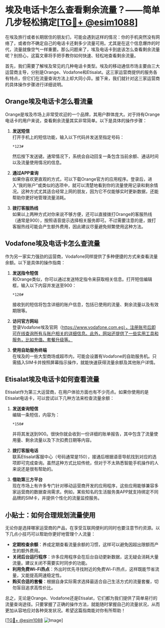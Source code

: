 # 埃及电话卡怎么查看剩余流量？——简单几步轻松搞定[[TG💪+ @esim1088](https://t.me/s/esim1088)]

在埃及旅行或者长期居住的朋友们，可能会遇到这样的情况：你的手机突然没有网络了，或者你不确定自己的电话卡还剩多少流量可用。尤其是在这个信息爆炸的时代，流量就像空气一样重要。那么问题来了，埃及电话卡到底该怎么查看剩余流量呢？别担心，这篇文章将手把手教你如何快速、轻松地查看剩余流量。

首先，我们需要了解埃及常见的几种电话卡类型。埃及的移动通信市场主要由三大运营商主导，分别是Orange、Vodafone和Etisalat。这三家运营商提供的服务各有特点，但它们在流量查询方法上却大同小异。接下来，我们就针对这三家运营商的具体操作步骤进行详细说明。

## Orange埃及电话卡怎么看流量

Orange是埃及市场上非常受欢迎的一个品牌，其用户群体庞大。对于持有Orange电话卡的用户来说，查看剩余流量其实非常简单。以下是具体的操作步骤：

1. **发送短信**  
   打开手机上的短信功能，输入以下代码并发送至指定号码：
   ```
   *123#
   ```
   然后按下发送键。通常情况下，系统会自动回复一条包含当前余额、通话时间以及流量使用情况的信息。

2. **通过APP查询**  
   如果你喜欢更直观的方式，可以下载Orange官方的应用程序。登录后，进入“我的账户”或类似的选项中，就可以清楚地看到你的流量使用记录和剩余情况。这种方式尤其适合经常上网的朋友，因为它不仅能够实时更新数据，还能帮助你更好地管理流量消耗。

3. **拨打客服热线**  
   如果以上两种方式对你来说不够方便，还可以直接拨打Orange的客服热线（通常是900），按照语音提示选择相关服务即可。不过需要注意的是，拨打客服热线可能会产生额外费用，因此建议尽量避免频繁使用这种方法。

## Vodafone埃及电话卡怎么查流量

作为另一家实力强劲的运营商，Vodafone同样提供了多种便捷的方式来查看流量余额。以下是具体的操作指南：

1. **发送指令短信**  
   和Orange类似，你可以通过发送特定指令来获取相关信息。打开短信编辑框，输入以下内容并发送至900：
   ```
   *120#
   ```
   接收到的短信将包含详细的账户信息，包括已使用的流量、剩余流量以及有效期限等。

2. **访问官方网站**  
   登录Vodafone埃及官网（https://www.vodafone.com.eg），注册账号后即可在线查询所有与账户相关的详细信息。此外，网站还提供了一些实用工具和服务，比如充值、套餐升级等。

3. **使用自助服务终端**  
   在埃及的一些大型商场或超市内，可能会设置有Vodafone的自助服务机。只需插入SIM卡并按照屏幕指示操作，就能快速获得流量余额及其他账户详情。

## Etisalat埃及电话卡如何查看流量

Etisalat作为第三大运营商，在用户体验方面也有不少亮点。如果你使用的是Etisalat电话卡，可以尝试以下几种方法来检查流量余额：

1. **发送查询短信**  
   编辑一条短信，内容为：
   ```
   *150#
   ```
   并将其发送到900。很快你就会收到一份详细的账单报告，其中包含了流量使用量、剩余流量以及下次扣费日期等内容。

2. **拨打客服电话**  
   联系Etisalat客服中心（号码通常是150），接通后根据语音导航找到对应的选项即可完成查询。虽然这种方式比较传统，但对于不太熟悉智能手机操作的人来说还是很有帮助的。

3. **借助第三方平台**  
   现在市场上有许多专门针对移动运营商开发的应用程序，这些应用能够兼容多家运营商的数据查询需求。例如，某些知名的生活服务类APP就支持绑定不同品牌的SIM卡，并提供个性化的流量监控服务。

## 小贴士：如何合理规划流量使用

无论你是选择哪家运营商的产品，在享受互联网便利的同时也要注意节约资源。以下几点小技巧可以帮助你更好地管理个人流量：

- **定期检查余额**：养成定期查看流量余额的习惯，这样可以避免因超出限额而产生的额外费用。
- **关闭后台运行程序**：许多应用程序会在后台自动更新数据，这无疑会消耗大量流量。建议关闭不需要实时同步的功能。
- **利用免费Wi-Fi热点**：外出时优先寻找附近的免费Wi-Fi热点，这样既能节省流量，又能提高网速稳定性。
- **购买合适的套餐**：根据自身实际需求选择最适合自己生活方式的流量套餐，切勿盲目追求高性价比。

总之，无论是Orange、Vodafone还是Etisalat，它们都为我们提供了简单易行的流量查询途径。只要掌握了正确的操作方法，就能随时掌握自己的流量状况，从而更加从容地应对各种突发状况。希望这篇指南能对你有所帮助！

[[TG💪+ @esim1088](https://t.me/s/esim1088) ![Image](https://i.postimg.cc/4NQfJmqS/Snipaste-2025-05-13-00-14-12.png)]